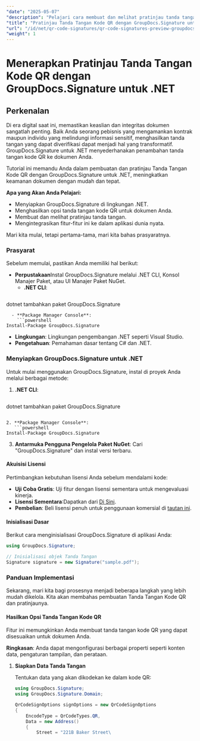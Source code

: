 ```yaml
---
"date": "2025-05-07"
"description": "Pelajari cara membuat dan melihat pratinjau tanda tangan kode QR di dokumen Anda menggunakan GroupDocs.Signature untuk .NET, yang meningkatkan keamanan dan keaslian."
"title": "Pratinjau Tanda Tangan Kode QR dengan GroupDocs.Signature untuk .NET&#58; Panduan Lengkap"
"url": "/id/net/qr-code-signatures/qr-code-signatures-preview-groupdocs-signature-net/"
"weight": 1
---
```


# Menerapkan Pratinjau Tanda Tangan Kode QR dengan GroupDocs.Signature untuk .NET

## Perkenalan

Di era digital saat ini, memastikan keaslian dan integritas dokumen sangatlah penting. Baik Anda seorang pebisnis yang mengamankan kontrak maupun individu yang melindungi informasi sensitif, menghasilkan tanda tangan yang dapat diverifikasi dapat menjadi hal yang transformatif. GroupDocs.Signature untuk .NET menyederhanakan penambahan tanda tangan kode QR ke dokumen Anda.

Tutorial ini memandu Anda dalam pembuatan dan pratinjau Tanda Tangan Kode QR dengan GroupDocs.Signature untuk .NET, meningkatkan keamanan dokumen dengan mudah dan tepat.

**Apa yang Akan Anda Pelajari:**
- Menyiapkan GroupDocs.Signature di lingkungan .NET.
- Menghasilkan opsi tanda tangan kode QR untuk dokumen Anda.
- Membuat dan melihat pratinjau tanda tangan.
- Mengintegrasikan fitur-fitur ini ke dalam aplikasi dunia nyata.

Mari kita mulai, tetapi pertama-tama, mari kita bahas prasyaratnya.

### Prasyarat

Sebelum memulai, pastikan Anda memiliki hal berikut:
- **Perpustakaan**Instal GroupDocs.Signature melalui .NET CLI, Konsol Manajer Paket, atau UI Manajer Paket NuGet.
  - **.NET CLI**:
    ```shell
dotnet tambahkan paket GroupDocs.Signature
```
  - **Package Manager Console**:
    ```powershell
Install-Package GroupDocs.Signature
```
- **Lingkungan**: Lingkungan pengembangan .NET seperti Visual Studio.
- **Pengetahuan**: Pemahaman dasar tentang C# dan .NET.

### Menyiapkan GroupDocs.Signature untuk .NET

Untuk mulai menggunakan GroupDocs.Signature, instal di proyek Anda melalui berbagai metode:

1. **.NET CLI**:
   ```shell
dotnet tambahkan paket GroupDocs.Signature
```

2. **Package Manager Console**:
   ```powershell
Install-Package GroupDocs.Signature
```

3. **Antarmuka Pengguna Pengelola Paket NuGet**: Cari "GroupDocs.Signature" dan instal versi terbaru.

#### Akuisisi Lisensi

Pertimbangkan kebutuhan lisensi Anda sebelum mendalami kode:
- **Uji Coba Gratis**: Uji fitur dengan lisensi sementara untuk mengevaluasi kinerja.
- **Lisensi Sementara**:Dapatkan dari [Di Sini](https://purchase.groupdocs.com/temporary-license/).
- **Pembelian**: Beli lisensi penuh untuk penggunaan komersial di [tautan ini](https://purchase.groupdocs.com/buy).

#### Inisialisasi Dasar

Berikut cara menginisialisasi GroupDocs.Signature di aplikasi Anda:

```csharp
using GroupDocs.Signature;

// Inisialisasi objek Tanda Tangan
Signature signature = new Signature("sample.pdf");
```

### Panduan Implementasi

Sekarang, mari kita bagi prosesnya menjadi beberapa langkah yang lebih mudah dikelola. Kita akan membahas pembuatan Tanda Tangan Kode QR dan pratinjaunya.

#### Hasilkan Opsi Tanda Tangan Kode QR

Fitur ini memungkinkan Anda membuat tanda tangan kode QR yang dapat disesuaikan untuk dokumen Anda.

**Ringkasan**: Anda dapat mengonfigurasi berbagai properti seperti konten data, pengaturan tampilan, dan perataan.

1. **Siapkan Data Tanda Tangan**
   
   Tentukan data yang akan dikodekan ke dalam kode QR:
   
   ```csharp
   using GroupDocs.Signature;
   using GroupDocs.Signature.Domain;

   QrCodeSignOptions signOptions = new QrCodeSignOptions
   {
       EncodeType = QrCodeTypes.QR,
       Data = new Address()
       {
           Street = "221B Baker Street\